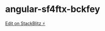 # angular-sf4ftx-bckfey

[Edit on StackBlitz ⚡️](https://stackblitz.com/edit/angular-sf4ftx-bckfey)


